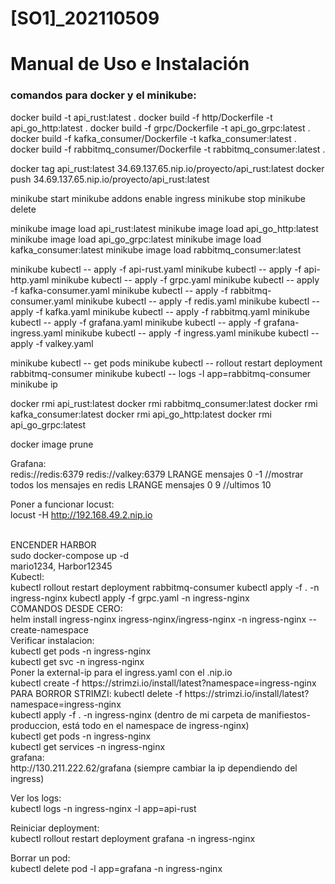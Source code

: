 # [SO1]_202110509
 
# Manual de Uso e Instalación


### comandos para docker y el minikube:

docker build -t api_rust:latest .
docker build -f http/Dockerfile -t api_go_http:latest .
docker build -f grpc/Dockerfile -t api_go_grpc:latest .
docker build -f kafka_consumer/Dockerfile -t kafka_consumer:latest .
docker build -f rabbitmq_consumer/Dockerfile -t rabbitmq_consumer:latest .

docker tag api_rust:latest 34.69.137.65.nip.io/proyecto/api_rust:latest
docker push 34.69.137.65.nip.io/proyecto/api_rust:latest


minikube start
minikube addons enable ingress
minikube stop
minikube delete

minikube image load api_rust:latest 
minikube image load api_go_http:latest 
minikube image load api_go_grpc:latest 
minikube image load kafka_consumer:latest 
minikube image load rabbitmq_consumer:latest 

minikube kubectl -- apply -f api-rust.yaml
minikube kubectl -- apply -f api-http.yaml
minikube kubectl -- apply -f grpc.yaml
minikube kubectl -- apply -f kafka-consumer.yaml
minikube kubectl -- apply -f rabbitmq-consumer.yaml
minikube kubectl -- apply -f redis.yaml
minikube kubectl -- apply -f kafka.yaml
minikube kubectl -- apply -f rabbitmq.yaml
minikube kubectl -- apply -f grafana.yaml
minikube kubectl -- apply -f grafana-ingress.yaml
minikube kubectl -- apply -f ingress.yaml
minikube kubectl -- apply -f valkey.yaml


minikube kubectl -- get pods
minikube kubectl -- rollout restart deployment rabbitmq-consumer
minikube kubectl -- logs -l app=rabbitmq-consumer
minikube ip


docker rmi api_rust:latest
docker rmi rabbitmq_consumer:latest
docker rmi kafka_consumer:latest
docker rmi api_go_http:latest
docker rmi api_go_grpc:latest

docker image prune

Grafana:
<br>
redis://redis:6379
redis://valkey:6379
LRANGE mensajes 0 -1 //mostrar todos los mensajes en redis
LRANGE mensajes 0 9 //ultimos 10



Poner a funcionar locust:
<br>
locust -H http://192.168.49.2.nip.io


<br>
ENCENDER HARBOR
<br>
sudo docker-compose up -d
<br>
mario1234, Harbor12345

<br>
Kubectl:
<br>
kubectl rollout restart deployment rabbitmq-consumer
kubectl apply -f . -n ingress-nginx
kubectl apply -f grpc.yaml -n ingress-nginx



<br>
COMANDOS DESDE CERO:
<br>
helm install ingress-nginx ingress-nginx/ingress-nginx -n ingress-nginx --create-namespace

<br>
Verificar instalacion:
<br>
kubectl get pods -n ingress-nginx
<br>
kubectl get svc -n ingress-nginx
<br>
Poner la external-ip para el ingress.yaml con el .nip.io

<br>
kubectl create -f https://strimzi.io/install/latest?namespace=ingress-nginx

<br>
PARA BORROR STRIMZI: kubectl delete -f https://strimzi.io/install/latest?namespace=ingress-nginx

<br>
kubectl apply -f . -n ingress-nginx (dentro de mi carpeta de manifiestos-produccion, está todo en el namespace de ingress-nginx)
<br>
kubectl get pods -n ingress-nginx
<br>
kubectl get services -n ingress-nginx

<br>
grafana:
<br>
http://130.211.222.62/grafana (siempre cambiar la ip dependiendo del ingress)
<br>

Ver los logs:
<br>
kubectl logs -n ingress-nginx -l app=api-rust
<br>

Reiniciar deployment:
<br>
kubectl rollout restart deployment grafana -n ingress-nginx
<br>

Borrar un pod:
<br>
kubectl delete pod -l app=grafana -n ingress-nginx
<br>

